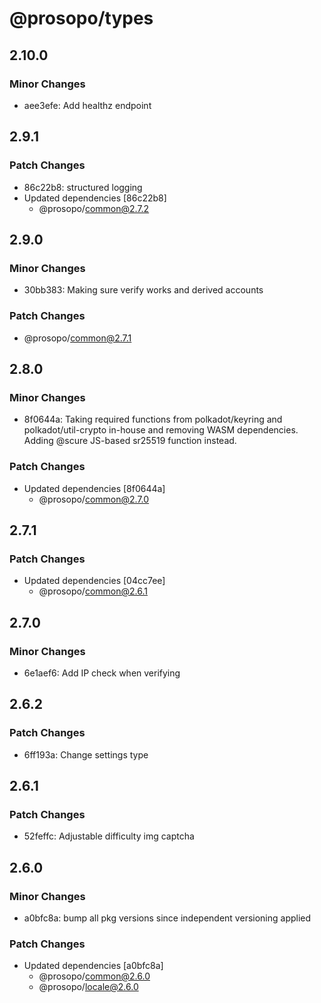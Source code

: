 # @prosopo/types

## 2.10.0
### Minor Changes

- aee3efe: Add healthz endpoint

## 2.9.1
### Patch Changes

- 86c22b8: structured logging
- Updated dependencies [86c22b8]
  - @prosopo/common@2.7.2

## 2.9.0
### Minor Changes

- 30bb383: Making sure verify works and derived accounts

### Patch Changes

  - @prosopo/common@2.7.1

## 2.8.0
### Minor Changes

- 8f0644a: Taking required functions from polkadot/keyring and polkadot/util-crypto in-house and removing WASM dependencies. Adding @scure JS-based sr25519 function instead.

### Patch Changes

- Updated dependencies [8f0644a]
  - @prosopo/common@2.7.0

## 2.7.1

### Patch Changes

- Updated dependencies [04cc7ee]
  - @prosopo/common@2.6.1

## 2.7.0

### Minor Changes

- 6e1aef6: Add IP check when verifying

## 2.6.2

### Patch Changes

- 6ff193a: Change settings type

## 2.6.1

### Patch Changes

- 52feffc: Adjustable difficulty img captcha

## 2.6.0

### Minor Changes

- a0bfc8a: bump all pkg versions since independent versioning applied

### Patch Changes

- Updated dependencies [a0bfc8a]
  - @prosopo/common@2.6.0
  - @prosopo/locale@2.6.0
